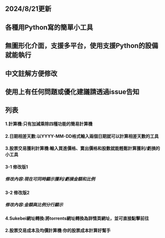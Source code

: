 ## 2024/8/21更新
## 各種用Python寫的簡單小工具
## 無圖形化介面，支援多平台，使用支援Python的設備就能執行
## 中文註解方便修改
## 使用上有任何問題或優化建議請透過issue告知

## 列表
#### 1.計算機:只有加減乘除四種功能的簡易計算機
#### 2.日期相差天數:以YYYY-MM-DD格式輸入兩個日期就可以計算相差天數的工具
#### 3.股票交易獲利計算機:輸入買進價格、賣出價格和股數就能輕鬆計算獲利/虧損的小工具
#### 3-1 修改版1
##### 修改內容:現在可同時顯示獲利/虧損金額和比例
#### 3-2 修改版2
##### 修改內容:金額與比例分行顯示
#### 4.Sukebei網址轉換:將torrents網址轉換為詳情頁網址，並可直接點擊前往
#### 2.股票交易成本及均價計算機:你的股票成本計算好幫手
